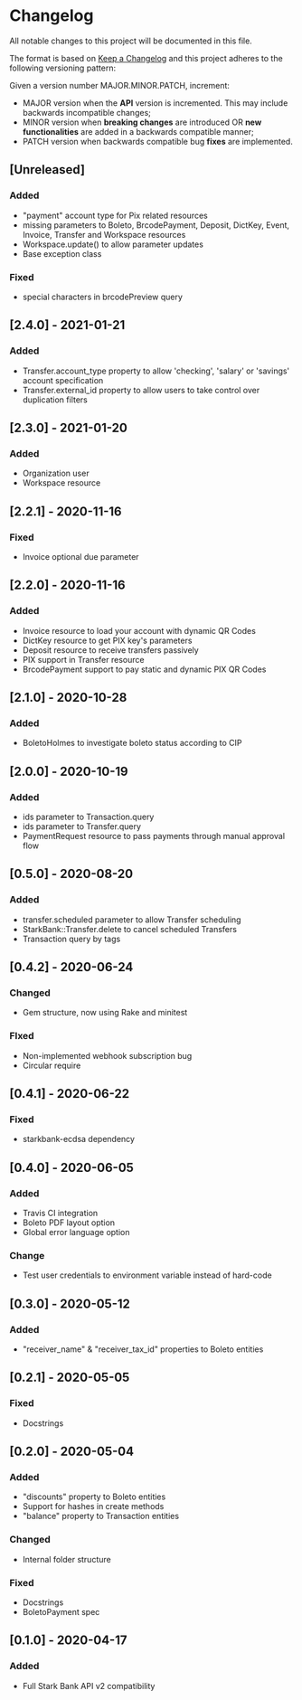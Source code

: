 # Changelog

All notable changes to this project will be documented in this file.

The format is based on [Keep a Changelog](https://keepachangelog.com/en/1.0.0/)
and this project adheres to the following versioning pattern:

Given a version number MAJOR.MINOR.PATCH, increment:

- MAJOR version when the **API** version is incremented. This may include backwards incompatible changes;
- MINOR version when **breaking changes** are introduced OR **new functionalities** are added in a backwards compatible manner;
- PATCH version when backwards compatible bug **fixes** are implemented.


## [Unreleased]
### Added
- "payment" account type for Pix related resources
- missing parameters to Boleto, BrcodePayment, Deposit, DictKey, Event, Invoice, Transfer and Workspace resources
- Workspace.update() to allow parameter updates
- Base exception class

### Fixed
- special characters in brcodePreview query


## [2.4.0] - 2021-01-21
### Added
- Transfer.account_type property to allow 'checking', 'salary' or 'savings' account specification
- Transfer.external_id property to allow users to take control over duplication filters

## [2.3.0] - 2021-01-20
### Added
- Organization user
- Workspace resource

## [2.2.1] - 2020-11-16
### Fixed
- Invoice optional due parameter

## [2.2.0] - 2020-11-16
### Added
- Invoice resource to load your account with dynamic QR Codes
- DictKey resource to get PIX key's parameters
- Deposit resource to receive transfers passively
- PIX support in Transfer resource
- BrcodePayment support to pay static and dynamic PIX QR Codes

## [2.1.0] - 2020-10-28
### Added
- BoletoHolmes to investigate boleto status according to CIP

## [2.0.0] - 2020-10-19
### Added
- ids parameter to Transaction.query
- ids parameter to Transfer.query
- PaymentRequest resource to pass payments through manual approval flow

## [0.5.0] - 2020-08-20
### Added
- transfer.scheduled parameter to allow Transfer scheduling
- StarkBank::Transfer.delete to cancel scheduled Transfers
- Transaction query by tags

## [0.4.2] - 2020-06-24
### Changed
- Gem structure, now using Rake and minitest
### FIxed
- Non-implemented webhook subscription bug
- Circular require

## [0.4.1] - 2020-06-22
### Fixed
- starkbank-ecdsa dependency

## [0.4.0] - 2020-06-05
### Added
- Travis CI integration
- Boleto PDF layout option
- Global error language option
### Change
- Test user credentials to environment variable instead of hard-code

## [0.3.0] - 2020-05-12
### Added
- "receiver_name" & "receiver_tax_id" properties to Boleto entities

## [0.2.1] - 2020-05-05
### Fixed
- Docstrings


## [0.2.0] - 2020-05-04
### Added
- "discounts" property to Boleto entities
- Support for hashes in create methods
- "balance" property to Transaction entities
### Changed
- Internal folder structure
### Fixed
- Docstrings
- BoletoPayment spec

## [0.1.0] - 2020-04-17
### Added
- Full Stark Bank API v2 compatibility
